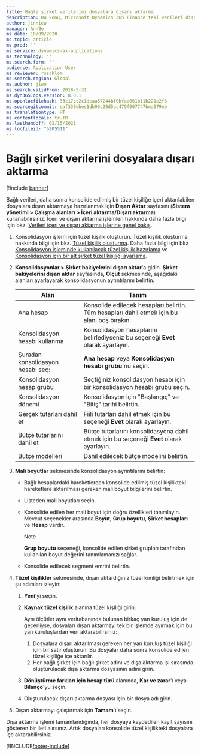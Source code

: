 ```yaml
---
title: Bağlı şirket verilerini dosyalara dışarı aktarma
description: Bu konu, Microsoft Dynamics 365 Finance'teki verileri dışarı aktarmak ve daha sonra konsolide edilmiş bir tüzel kişiliğe içeri aktarmak için nasıl hazırlık yapılacağı açıklanmaktadır.
author: jinniew
manager: AnnBe
ms.date: 10/09/2020
ms.topic: article
ms.prod: ''
ms.service: dynamics-ax-applications
ms.technology: ''
ms.search.form: ''
audience: Application User
ms.reviewer: roschlom
ms.search.region: Global
ms.author: jiwo
ms.search.validFrom: 2018-5-31
ms.dyn365.ops.version: 8.0.1
ms.openlocfilehash: 33c17cc2c1dcaa57244bf0bfaa661b11b221e2f6
ms.sourcegitcommit: eaf330dbee1db96c20d5ac479f007747bea079eb
ms.translationtype: HT
ms.contentlocale: tr-TR
ms.lasthandoff: 02/15/2021
ms.locfileid: "5205511"
---
```

# <a name="export-subsidiary-data-to-files"></a>Bağlı şirket verilerini dosyalara dışarı aktarma

[!include [banner](../includes/banner.md)]

Bağlı verileri, daha sonra konsolide edilmiş bir tüzel kişiliğe içeri aktarılabilen dosyalara dışarı aktarmaya hazırlanmak için **Dışarı Aktar** sayfasını (**Sistem yönetimi \> Çalışma alanları \> İçeri aktarma/Dışarı aktarma**) kullanabilirsiniz. İçeri ve dışarı aktarma işlemleri hakkında daha fazla bilgi için bkz. [Verileri içeri ve dışarı aktarma işlerine genel bakış](../../fin-ops-core/dev-itpro/data-entities/data-import-export-job.md).

1. Konsolidasyon işlemi için tüzel kişilik oluşturun. Tüzel kişilik oluşturma hakkında bilgi için bkz. [Tüzel kişilik oluşturma](../../fin-ops-core/fin-ops/organization-administration/tasks/create-legal-entity.md). Daha fazla bilgi için bkz [Konsolidasyon işleminde kullanılacak tüzel kişilik hazırlama](prepare-company-for-consolidation.md) ve [Konsolidasyon için bir alt şirket tüzel kişiliği ayarlama](set-up-subsidiary-company-for-consolidation.md). 

2. **Konsolidasyonlar \> Şirket bakiyelerini dışarı aktar**'a gidin. **Şirket bakiyelerini dışarı aktar** sayfasında, **Ölçüt** sekmesinde, aşağıdaki alanları ayarlayarak konsolidasyonun ayrıntılarını belirtin.

    | Alan                             | Tanım |
    |-----------------------------------|-------|
    | Ana hesap                      | Konsolide edilecek hesapları belirtin. Tüm hesapları dahil etmek için bu alanı boş bırakın. |
    | Konsolidasyon hesabı kullanma         | Konsolidasyon hesaplarını belirlediyseniz bu seçeneği **Evet** olarak ayarlayın. |
    | Şuradan konsolidasyon hesabı seç: | **Ana hesap** veya **Konsolidasyon hesabı grubu**'nu seçin. |
    | Konsolidasyon hesap grubu       | Seçtiğiniz konsolidasyon hesabı için bir konsolidasyon hesabı grubu seçin. |
    | Konsolidasyon dönemi              | Konsolidasyon için "Başlangıç" ve "Bitiş" tarihi belirtin. |
    | Gerçek tutarları dahil et            | Fiili tutarları dahil etmek için bu seçeneği **Evet** olarak ayarlayın. |
    | Bütçe tutarlarını dahil et            | Bütçe tutarlarını konsolidasyona dahil etmek için bu seçeneği **Evet** olarak ayarlayın. |
    | Bütçe modelleri                     | Dahil edilecek bütçe modelini belirtin. |

3. **Mali boyutlar** sekmesinde konsolidasyon ayrıntılarını belirtin:

    - Bağlı hesaplardaki hareketlerden konsolide edilmiş tüzel kişilikteki hareketlere aktarılması gereken mali boyut bilgilerini belirtin.
    - Listeden mali boyutları seçin.
    - Konsolide edilen her mali boyut için doğru özellikleri tanımlayın. Mevcut seçenekler arasında **Boyut**, **Grup boyutu**, **Şirket hesapları** ve **Hesap** vardır.

        > [!NOTE]
        > **Grup boyutu** seçeneği, konsolide edilen şirket grupları tarafından kullanılan boyut değerini tanımlamanızı sağlar.

    - Konsolide edilecek segment emrini belirtin.

4. **Tüzel kişilikler** sekmesinde, dışarı aktardığınız tüzel kimliği belirtmek için şu adımları izleyin:

    1. **Yeni**'yi seçin.
    2. **Kaynak tüzel kişilik** alanına tüzel kişiliği girin.

        Aynı ölçütler aynı veritabanında bulunan birkaç yan kuruluş için de geçerliyse, dosyaları dışarı aktarmayı tek bir işlemde ayırmak için bu yan kuruluşlardan veri aktarabilirsiniz:

        1. Dosyalara dışarı aktarılması gereken her yan kuruluş tüzel kişiliği için bir satır oluşturun. Bu dosyalar daha sonra konsolide edilen tüzel kişiliğe içe aktarılır.
        2. Her bağlı şirket için bağlı şirket adını ve dışa aktarma işi sırasında oluşturulacak dışa aktarma dosyasının adını girin.

    3. **Dönüştürme farkları için hesap türü** alanında, **Kar ve zarar**'ı veya **Bilanço**'yu seçin.
    4. Oluşturulacak dışarı aktarma dosyası için bir dosya adı girin.

5. Dışarı aktarmayı çalıştırmak için **Tamam**'ı seçin.

Dışa aktarma işlemi tamamlandığında, her dosyaya kaydedilen kayıt sayısını gösteren bir ileti alırsınız. Artık dosyaları konsolide tüzel kişilikteki dosyalara içe aktarabilirsiniz.


[!INCLUDE[footer-include](../../includes/footer-banner.md)]